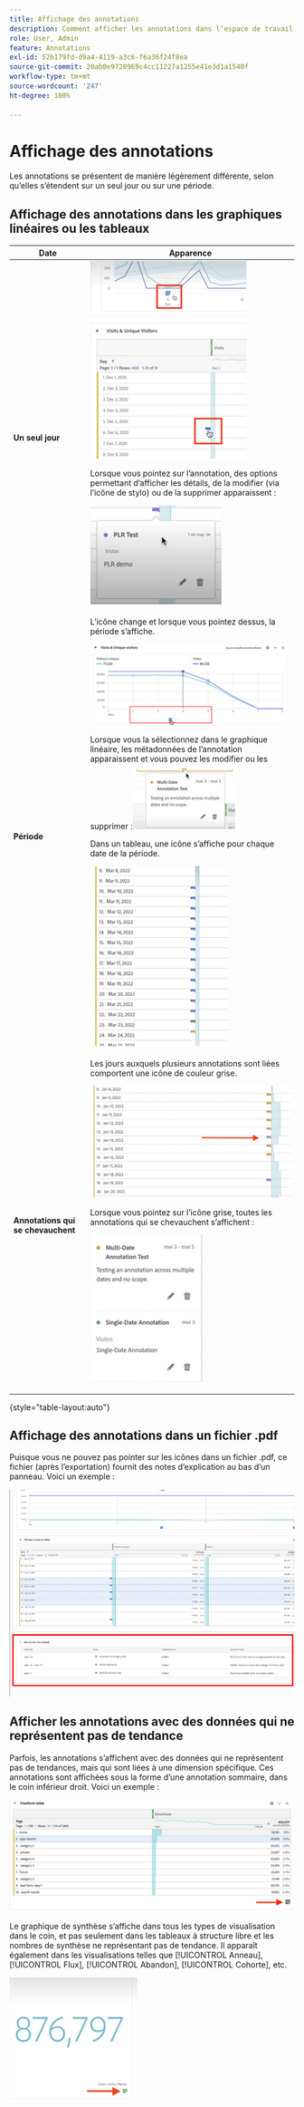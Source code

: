 ```yaml
---
title: Affichage des annotations
description: Comment afficher les annotations dans l’espace de travail.
role: User, Admin
feature: Annotations
exl-id: 52b179fd-d9a4-4119-a3c6-f6a36f24f8ea
source-git-commit: 20ab0e9728969c4cc11227a1255e41e3d1a1540f
workflow-type: tm+mt
source-wordcount: '247'
ht-degree: 100%

---
```


# Affichage des annotations

Les annotations se présentent de manière légèrement différente, selon qu’elles s’étendent sur un seul jour ou sur une période.

## Affichage des annotations dans les graphiques linéaires ou les tableaux

| Date | Apparence |
| --- | --- |
| **Un seul jour** | ![](assets/single-day.png)<p>Lorsque vous pointez sur l’annotation, des options permettant dʼafficher les détails, de la modifier (via lʼicône de stylo) ou de la supprimer apparaissent :<p> ![](assets/hover.png) |
| **Période** | L’icône change et lorsque vous pointez dessus, la période s’affiche.<p>![](assets/multi-day.png)<p>Lorsque vous la sélectionnez dans le graphique linéaire, les métadonnées de l’annotation apparaissent et vous pouvez les modifier ou les supprimer :![](assets/multi-hover.png)<p>Dans un tableau, une icône s’affiche pour chaque date de la période.<p>![](assets/multi-day-table.png) |
| **Annotations qui se chevauchent** | Les jours auxquels plusieurs annotations sont liées comportent une icône de couleur grise.<p>![](assets/grey.png)<p>Lorsque vous pointez sur l’icône grise, toutes les annotations qui se chevauchent s’affichent :<p>![](assets/overlap.png) |

{style=&quot;table-layout:auto&quot;}

## Affichage des annotations dans un fichier .pdf

Puisque vous ne pouvez pas pointer sur les icônes dans un fichier .pdf, ce fichier (après l’exportation) fournit des notes d’explication au bas d’un panneau. Voici un exemple :

![](assets/ann-pdf.png)

## Afficher les annotations avec des données qui ne représentent pas de tendance

Parfois, les annotations s’affichent avec des données qui ne représentent pas de tendances, mais qui sont liées à une dimension spécifique. Ces annotations sont affichées sous la forme dʼune annotation sommaire, dans le coin inférieur droit. Voici un exemple :

![](assets/non-date.png)

Le graphique de synthèse s’affiche dans tous les types de visualisation dans le coin, et pas seulement dans les tableaux à structure libre et les nombres de synthèse ne représentant pas de tendance. Il apparaît également dans les visualisations telles que [!UICONTROL Anneau], [!UICONTROL Flux], [!UICONTROL Abandon], [!UICONTROL Cohorte], etc.

![](assets/ann-summary.png)
